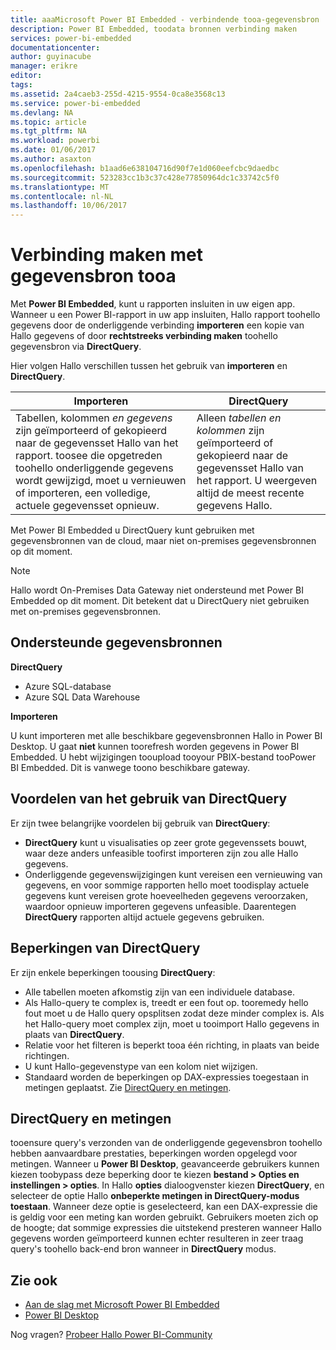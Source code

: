 ```yaml
---
title: aaaMicrosoft Power BI Embedded - verbindende tooa-gegevensbron
description: Power BI Embedded, toodata bronnen verbinding maken
services: power-bi-embedded
documentationcenter: 
author: guyinacube
manager: erikre
editor: 
tags: 
ms.assetid: 2a4caeb3-255d-4215-9554-0ca8e3568c13
ms.service: power-bi-embedded
ms.devlang: NA
ms.topic: article
ms.tgt_pltfrm: NA
ms.workload: powerbi
ms.date: 01/06/2017
ms.author: asaxton
ms.openlocfilehash: b1aad6e638104716d90f7e1d060eefcbc9daedbc
ms.sourcegitcommit: 523283cc1b3c37c428e77850964dc1c33742c5f0
ms.translationtype: MT
ms.contentlocale: nl-NL
ms.lasthandoff: 10/06/2017
---
```

# <a name="connect-tooa-data-source"></a>Verbinding maken met gegevensbron tooa
Met **Power BI Embedded**, kunt u rapporten insluiten in uw eigen app. Wanneer u een Power BI-rapport in uw app insluiten, Hallo rapport toohello gegevens door de onderliggende verbinding **importeren** een kopie van Hallo gegevens of door **rechtstreeks verbinding maken** toohello gegevensbron via  **DirectQuery**.

Hier volgen Hallo verschillen tussen het gebruik van **importeren** en **DirectQuery**.

| Importeren | DirectQuery |
| --- | --- |
| Tabellen, kolommen *en gegevens* zijn geïmporteerd of gekopieerd naar de gegevensset Hallo van het rapport. toosee die opgetreden toohello onderliggende gegevens wordt gewijzigd, moet u vernieuwen of importeren, een volledige, actuele gegevensset opnieuw. |Alleen *tabellen en kolommen* zijn geïmporteerd of gekopieerd naar de gegevensset Hallo van het rapport. U weergeven altijd de meest recente gegevens Hallo. |

Met Power BI Embedded u DirectQuery kunt gebruiken met gegevensbronnen van de cloud, maar niet on-premises gegevensbronnen op dit moment.

> [!NOTE]
> Hallo wordt On-Premises Data Gateway niet ondersteund met Power BI Embedded op dit moment. Dit betekent dat u DirectQuery niet gebruiken met on-premises gegevensbronnen.

## <a name="supported-data-sources"></a>Ondersteunde gegevensbronnen

**DirectQuery**
* Azure SQL-database
* Azure SQL Data Warehouse

**Importeren**

U kunt importeren met alle beschikbare gegevensbronnen Hallo in Power BI Desktop. U gaat **niet** kunnen toorefresh worden gegevens in Power BI Embedded. U hebt wijzigingen tooupload tooyour PBIX-bestand tooPower BI Embedded. Dit is vanwege toono beschikbare gateway. 

## <a name="benefits-of-using-directquery"></a>Voordelen van het gebruik van DirectQuery
Er zijn twee belangrijke voordelen bij gebruik van **DirectQuery**:

* **DirectQuery** kunt u visualisaties op zeer grote gegevenssets bouwt, waar deze anders unfeasible toofirst importeren zijn zou alle Hallo gegevens.
* Onderliggende gegevenswijzigingen kunt vereisen een vernieuwing van gegevens, en voor sommige rapporten hello moet toodisplay actuele gegevens kunt vereisen grote hoeveelheden gegevens veroorzaken, waardoor opnieuw importeren gegevens unfeasible. Daarentegen **DirectQuery** rapporten altijd actuele gegevens gebruiken.

## <a name="limitations-of-directquery"></a>Beperkingen van DirectQuery
   Er zijn enkele beperkingen toousing **DirectQuery**:

* Alle tabellen moeten afkomstig zijn van een individuele database.
* Als Hallo-query te complex is, treedt er een fout op. tooremedy hello fout moet u de Hallo query opsplitsen zodat deze minder complex is. Als het Hallo-query moet complex zijn, moet u tooimport Hallo gegevens in plaats van **DirectQuery**.
* Relatie voor het filteren is beperkt tooa één richting, in plaats van beide richtingen.
* U kunt Hallo-gegevenstype van een kolom niet wijzigen.
* Standaard worden de beperkingen op DAX-expressies toegestaan in metingen geplaatst. Zie [DirectQuery en metingen](#measures).

<a name="measures"/>

## <a name="directquery-and-measures"></a>DirectQuery en metingen
tooensure query's verzonden van de onderliggende gegevensbron toohello hebben aanvaardbare prestaties, beperkingen worden opgelegd voor metingen. Wanneer u **Power BI Desktop**, geavanceerde gebruikers kunnen kiezen toobypass deze beperking door te kiezen **bestand > Opties en instellingen > opties**. In Hallo **opties** dialoogvenster kiezen **DirectQuery**, en selecteer de optie Hallo **onbeperkte metingen in DirectQuery-modus toestaan**. Wanneer deze optie is geselecteerd, kan een DAX-expressie die is geldig voor een meting kan worden gebruikt. Gebruikers moeten zich op de hoogte; dat sommige expressies die uitstekend presteren wanneer Hallo gegevens worden geïmporteerd kunnen echter resulteren in zeer traag query's toohello back-end bron wanneer in **DirectQuery** modus. 

## <a name="see-also"></a>Zie ook
* [Aan de slag met Microsoft Power BI Embedded](power-bi-embedded-get-started.md)
* [Power BI Desktop](https://powerbi.microsoft.com/documentation/powerbi-desktop-get-the-desktop/)

Nog vragen? [Probeer Hallo Power BI-Community](http://community.powerbi.com/)

